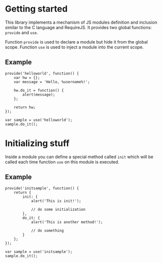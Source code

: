 Getting started
===============

This library implements a mechanism of JS modules definition and inclusion similar
to the C language and RequireJS. It provides two global functions: `provide` and `use`.

Function `provide` is used to declare a module but hide it from the global scope.
Function `use` is used to inject a module into the current scope.

Example
-------

    provide('helloworld', function() {
        var hw = {};
        var message = 'Hello, %username%!';
        
        hw.do_it = function() {
            alert(message);
        };

        return hw;
    });

    var sample = use('helloworld');
    sample.do_it();


Initializing stuff
==================

Inside a module you can define a special method called `init`
which will be called each time function `use` on this module
is executed.

Example
-------

    provide('initsample', function() {
        return {
            init: {
                alert('This is init!');

                // do some initialization
            },
            do_it: {
                alert('This is another method!');

                // do something
            }
        };
    });

    var sample = use('initsample');
    sample.do_it();

